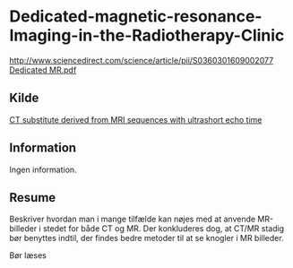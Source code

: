<h1>
	Dedicated-magnetic-resonance-Imaging-in-the-Radiotherapy-Clinic
</h1>
<a href="http://www.sciencedirect.com/science/article/pii/S0360301609002077">
	http://www.sciencedirect.com/science/article/pii/S0360301609002077
</a><br />
<a href="Dedicated MR.pdf">
	Dedicated MR.pdf
</a>
<h2>
	Kilde
</h2>
<a href="../CT substitute derived from MRI sequences with ultrashort echo time/">
	CT substitute derived from MRI sequences with ultrashort echo time
</a>
<h2>
	Information
</h2>
<p>
	Ingen information.
</p>
<h2>
	Resume
</h2>
<p>
	Beskriver hvordan man i mange tilfælde kan nøjes med at anvende MR-billeder i stedet for både CT og MR. 
	Der konkluderes dog, at CT/MR stadig bør benyttes indtil, der findes bedre metoder til at se knogler i MR billeder.
</p>
<p>
	Bør læses
</p>

